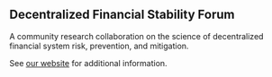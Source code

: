 ## Decentralized Financial Stability Forum

A community research collaboration on the science of decentralized financial system risk, prevention, and mitigation.

See [our website](https://dfsforum.org/) for additional information.
